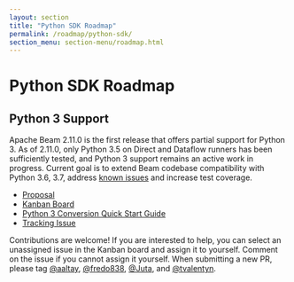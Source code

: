 ```yaml
---
layout: section
title: "Python SDK Roadmap"
permalink: /roadmap/python-sdk/
section_menu: section-menu/roadmap.html
---
```

<!--
Licensed under the Apache License, Version 2.0 (the "License");
you may not use this file except in compliance with the License.
You may obtain a copy of the License at

http://www.apache.org/licenses/LICENSE-2.0

Unless required by applicable law or agreed to in writing, software
distributed under the License is distributed on an "AS IS" BASIS,
WITHOUT WARRANTIES OR CONDITIONS OF ANY KIND, either express or implied.
See the License for the specific language governing permissions and
limitations under the License.
-->

# Python SDK Roadmap

## Python 3 Support

Apache Beam 2.11.0 is the first release that offers partial support for Python 3. As of 2.11.0, only Python 3.5 on Direct and Dataflow runners has been sufficiently tested, and Python 3 support remains an active work in progress. Current goal is to extend Beam codebase compatibility with Python 3.6, 3.7, address [known issues](https://issues.apache.org/jira/browse/BEAM-1251?focusedCommentId=16789854&page=com.atlassian.jira.plugin.system.issuetabpanels%3Acomment-tabpanel#comment-16789854) and increase test coverage.
 

 - [Proposal](https://docs.google.com/document/d/1xDG0MWVlDKDPu_IW9gtMvxi2S9I0GB0VDTkPhjXT0nE)
 - [Kanban Board](https://issues.apache.org/jira/secure/RapidBoard.jspa?rapidView=245&view=detail)
 - [Python 3 Conversion Quick Start Guide](https://docs.google.com/document/d/1s1BJVCY65LB_SYK1SU1u7NbZiFANoq-nEYaEvzRbYlA)
 - [Tracking Issue](https://issues.apache.org/jira/browse/BEAM-1251)

Contributions are welcome! If you are interested to help, you can select an unassigned issue in the Kanban board and assign it to yourself. Comment on the issue if you cannot assign it yourself.
When submitting a new PR, please tag [@aaltay](https://github.com/aaltay), [@fredo838](https://github.com/fredo838), [@Juta](https://github.com/Juta), and [@tvalentyn](https://github.com/tvalentyn).

